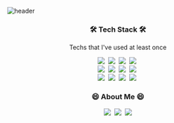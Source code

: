 ![header](https://capsule-render.vercel.app/api?type=soft&color=auto&height=150&section=header&text=ChangheumCho&fontSize=70&animation=twinkling)

<h3 align="center">🛠 Tech Stack 🛠</h3>

<p align="center"> Techs that I've used at least once </p>

<p align="center">
  <img src="https://img.shields.io/badge/Python-3766AB?style=flat-square&logo=Python&logoColor=white"/>&nbsp
  <img src="https://img.shields.io/badge/css-1572B6?style=flat-square&logo=css3&logoColor=white"/>&nbsp 
  <img src="https://img.shields.io/badge/Django-092E20?style=flat-square&logo=Django&logoColor=white"/>&nbsp 
  <img src="https://img.shields.io/badge/Mysql-E6B91E?style=flat-square&logo=MySql&logoColor=white"/>&nbsp
  <br/>
  <img src="https://img.shields.io/badge/jquery-0769AD?style=flat-square&logo=jquery&logoColor=white"/>&nbsp
  <img src="https://img.shields.io/badge/flask-000000?style=flat-square&logo=flask&logoColor=white"/>&nbsp
  <img src="https://img.shields.io/badge/Docker-2496ED?style=flat-square&logo=Docker&logoColor=white"/>&nbsp 
  <img src="https://img.shields.io/badge/bootstrap-7952B3?style=flat-square&logo=bootstrap&logoColor=white"/>&nbsp
  <br/>
  <img src="https://img.shields.io/badge/linux-FCC624?style=flat-square&logo=linux&logoColor=black"/>&nbsp
  <img src="https://img.shields.io/badge/GitLab-FCA121?style=flat-square&logo=GitLab&logoColor=white"/></a>&nbsp 
  <img src="https://img.shields.io/badge/github-181717?style=flat-square&logo=github&logoColor=white"/>&nbsp
  <img src="https://img.shields.io/badge/git-F05032?style=flat-square&logo=git&logoColor=white"/>&nbsp
 
</p>
  

<h3 align="center"> 😄 About Me 😄 </h3>
<p align="center">
  <a href="https://www.facebook.com/profile.php?id=100004944041469"><img src="https://img.shields.io/badge/facebook-1877F2?style=flat-square&logo=facebook&logoColor=white&link=https://www.facebook.com/profile.php?id=100004944041469"/></a>&nbsp
  <a href="https://www.instagram.com/cho_chang_heum/"><img src="https://img.shields.io/badge/Instagram-E4405F?style=flat-square&logo=Instagram&logoColor=white&link=https://www.instagram.com/cho_chang_heum/"/></a>&nbsp
  <a href="whckdgma96@gmail.com"><img src="https://img.shields.io/badge/Gmail-d14836?style=flat-square&logo=Gmail&logoColor=white&link=whckdgma96@gmail.com"/></a>
</p>

